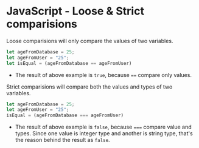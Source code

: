 # JavaScript - Loose & Strict comparisions

Loose comparisions will only compare the values of two variables.
```javascript
let ageFromDatabase = 25;
let ageFromUser = "25";
let isEqual = (ageFromDatabase == ageFromUser)
```
* The result of above example is `true`, because `==` compare only values.

Strict comparisions will compare both the values and types of two variables.
```javascript
let ageFromDatabase = 25;
let ageFromUser = "25";
isEqual = (ageFromDatabase === ageFromUser)
```
* The result of above example is `false`, because `===` compare value and types. Since one value is integer type and another is string type, that's the reason behind the result as `false`.